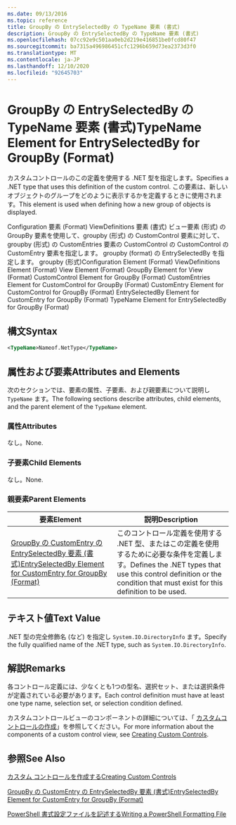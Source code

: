 ```yaml
---
ms.date: 09/13/2016
ms.topic: reference
title: GroupBy の EntrySelectedBy の TypeName 要素 (書式)
description: GroupBy の EntrySelectedBy の TypeName 要素 (書式)
ms.openlocfilehash: 07cc92e9c501aa0eb2d219e416851be0fcd80f47
ms.sourcegitcommit: ba7315a496986451cfc1296b659d73ea2373d3f0
ms.translationtype: MT
ms.contentlocale: ja-JP
ms.lasthandoff: 12/10/2020
ms.locfileid: "92645703"
---
```

# <a name="typename-element-for-entryselectedby-for-groupby-format"></a><span data-ttu-id="6ec43-103">GroupBy の EntrySelectedBy の TypeName 要素 (書式)</span><span class="sxs-lookup"><span data-stu-id="6ec43-103">TypeName Element for EntrySelectedBy for GroupBy (Format)</span></span>

<span data-ttu-id="6ec43-104">カスタムコントロールのこの定義を使用する .NET 型を指定します。</span><span class="sxs-lookup"><span data-stu-id="6ec43-104">Specifies a .NET type that uses this definition of the custom control.</span></span> <span data-ttu-id="6ec43-105">この要素は、新しいオブジェクトのグループをどのように表示するかを定義するときに使用されます。</span><span class="sxs-lookup"><span data-stu-id="6ec43-105">This element is used when defining how a new group of objects is displayed.</span></span>

<span data-ttu-id="6ec43-106">Configuration 要素 (Format) ViewDefinitions 要素 (書式) ビュー要素 (形式) の GroupBy 要素を使用して、groupby (形式) の CustomControl 要素に対して、groupby (形式) の CustomEntries 要素の CustomControl の CustomControl の CustomEntry 要素を指定します。 groupby (format) の EntrySelectedBy を指定します。 groupby (形式)</span><span class="sxs-lookup"><span data-stu-id="6ec43-106">Configuration Element (Format) ViewDefinitions Element (Format) View Element (Format) GroupBy Element for View (Format) CustomControl Element for GroupBy (Format) CustomEntries Element for CustomControl for GroupBy (Format) CustomEntry Element for CustomControl for GroupBy (Format) EntrySelectedBy Element for CustomEntry for GroupBy (Format) TypeName Element for EntrySelectedBy for GroupBy (Format)</span></span>

## <a name="syntax"></a><span data-ttu-id="6ec43-107">構文</span><span class="sxs-lookup"><span data-stu-id="6ec43-107">Syntax</span></span>

```xml
<TypeName>Nameof.NetType</TypeName>
```

## <a name="attributes-and-elements"></a><span data-ttu-id="6ec43-108">属性および要素</span><span class="sxs-lookup"><span data-stu-id="6ec43-108">Attributes and Elements</span></span>

<span data-ttu-id="6ec43-109">次のセクションでは、要素の属性、子要素、および親要素について説明し `TypeName` ます。</span><span class="sxs-lookup"><span data-stu-id="6ec43-109">The following sections describe attributes, child elements, and the parent element of the `TypeName` element.</span></span>

### <a name="attributes"></a><span data-ttu-id="6ec43-110">属性</span><span class="sxs-lookup"><span data-stu-id="6ec43-110">Attributes</span></span>

<span data-ttu-id="6ec43-111">なし。</span><span class="sxs-lookup"><span data-stu-id="6ec43-111">None.</span></span>

### <a name="child-elements"></a><span data-ttu-id="6ec43-112">子要素</span><span class="sxs-lookup"><span data-stu-id="6ec43-112">Child Elements</span></span>

<span data-ttu-id="6ec43-113">なし。</span><span class="sxs-lookup"><span data-stu-id="6ec43-113">None.</span></span>

### <a name="parent-elements"></a><span data-ttu-id="6ec43-114">親要素</span><span class="sxs-lookup"><span data-stu-id="6ec43-114">Parent Elements</span></span>

|<span data-ttu-id="6ec43-115">要素</span><span class="sxs-lookup"><span data-stu-id="6ec43-115">Element</span></span>|<span data-ttu-id="6ec43-116">説明</span><span class="sxs-lookup"><span data-stu-id="6ec43-116">Description</span></span>|
|-------------|-----------------|
|[<span data-ttu-id="6ec43-117">GroupBy の CustomEntry の EntrySelectedBy 要素 (書式)</span><span class="sxs-lookup"><span data-stu-id="6ec43-117">EntrySelectedBy Element for CustomEntry for GroupBy (Format)</span></span>](./entryselectedby-element-for-customentry-for-groupby-format.md)|<span data-ttu-id="6ec43-118">このコントロール定義を使用する .NET 型、またはこの定義を使用するために必要な条件を定義します。</span><span class="sxs-lookup"><span data-stu-id="6ec43-118">Defines the .NET types that use this control definition or the condition that must exist for this definition to be used.</span></span>|

## <a name="text-value"></a><span data-ttu-id="6ec43-119">テキスト値</span><span class="sxs-lookup"><span data-stu-id="6ec43-119">Text Value</span></span>

<span data-ttu-id="6ec43-120">.NET 型の完全修飾名 (など) を指定し `System.IO.DirectoryInfo` ます。</span><span class="sxs-lookup"><span data-stu-id="6ec43-120">Specify the fully qualified name of the .NET type, such as `System.IO.DirectoryInfo`.</span></span>

## <a name="remarks"></a><span data-ttu-id="6ec43-121">解説</span><span class="sxs-lookup"><span data-stu-id="6ec43-121">Remarks</span></span>

<span data-ttu-id="6ec43-122">各コントロール定義には、少なくとも1つの型名、選択セット、または選択条件が定義されている必要があります。</span><span class="sxs-lookup"><span data-stu-id="6ec43-122">Each control definition must have at least one type name, selection set, or selection condition defined.</span></span>

<span data-ttu-id="6ec43-123">カスタムコントロールビューのコンポーネントの詳細については、「 [カスタムコントロールの作成](./creating-custom-controls.md)」を参照してください。</span><span class="sxs-lookup"><span data-stu-id="6ec43-123">For more information about the components of a custom control view, see [Creating Custom Controls](./creating-custom-controls.md).</span></span>

## <a name="see-also"></a><span data-ttu-id="6ec43-124">参照</span><span class="sxs-lookup"><span data-stu-id="6ec43-124">See Also</span></span>

[<span data-ttu-id="6ec43-125">カスタム コントロールを作成する</span><span class="sxs-lookup"><span data-stu-id="6ec43-125">Creating Custom Controls</span></span>](./creating-custom-controls.md)

[<span data-ttu-id="6ec43-126">GroupBy の CustomEntry の EntrySelectedBy 要素 (書式)</span><span class="sxs-lookup"><span data-stu-id="6ec43-126">EntrySelectedBy Element for CustomEntry for GroupBy (Format)</span></span>](./entryselectedby-element-for-customentry-for-groupby-format.md)

[<span data-ttu-id="6ec43-127">PowerShell 書式設定ファイルを記述する</span><span class="sxs-lookup"><span data-stu-id="6ec43-127">Writing a PowerShell Formatting File</span></span>](./writing-a-powershell-formatting-file.md)
